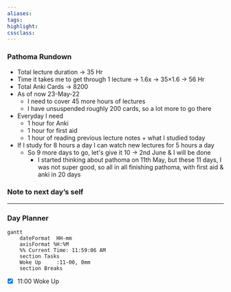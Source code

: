 ```yaml
---
aliases:  
tags:
highlight:  
cssclass:
---
```


### Pathoma Rundown 
- Total lecture duration → 35 Hr 
- Time it takes me to get through 1 lecture → 1.6x → 35×1.6 → 56 Hr
- Total Anki Cards → 8200
- As of now 23-May-22 
	- I need to cover 45 more hours of lectures
	- I have unsuspended roughly 200 cards, so a lot more to go there
- Everyday I need
	- 1 hour for Anki
	- 1 hour for first aid
	- 1 hour of reading previous lecture notes + what I studied today 
- If I study for 8 hours a day I can watch new lectures for 5 hours a day
	- So 9 more days to go, let's give it 10 → 2nd June & I will be done
		- I started thinking about pathoma on 11th May, but these 11 days, I was not super good, so all in all finishing pathoma, with first aid & anki in 20 days
### Note to next day’s self
--- 
### Day Planner
```mermaid
gantt
    dateFormat  HH-mm
    axisFormat %H:%M
    %% Current Time: 11:59:06 AM
    section Tasks
    Woke Up     :11-00, 0mm
    section Breaks

```

- [x] 11:00 Woke Up
